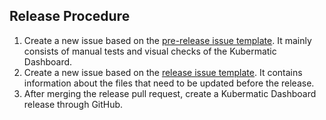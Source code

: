 ## Release Procedure
1. Create a new issue based on the [pre-release issue template](https://github.com/kubermatic/dashboard/issues/new?assignees=ahmadhamzh%2C+KhizerRehan%2C+Waseem826%2C+Talha-Jamil-TJ&labels=sig%2Fui%2C+sig%2Frelease&template=pre-release.md&title=%5BvX.XX%5D+Pre-Release+Procedure). It mainly consists of manual tests and visual checks of the Kubermatic Dashboard. 
2. Create a new issue based on the [release issue template](https://github.com/kubermatic/dashboard/issues/new?assignees=ahmadhamzh%2C+KhizerRehan%2C+Waseem826%2C+Talha-Jamil-TJ&labels=sig%2Fui%2C+sig%2Frelease&template=release.md&title=%5BvX.XX%5D+Release+Procedure). It contains information about the files that need to be updated before the release. 
3. After merging the release pull request, create a Kubermatic Dashboard release through GitHub.
